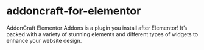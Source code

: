 # addoncraft-for-elementor
AddonCraft Elementor Addons is a plugin you install after Elementor! It’s packed with a variety of stunning elements and different types of widgets to enhance your website design.

